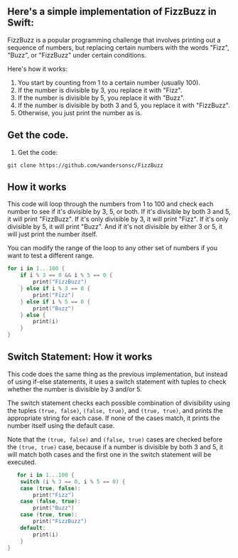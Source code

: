 ## Here's a simple implementation of FizzBuzz in Swift:

 FizzBuzz is a popular programming challenge that involves printing out a sequence of numbers, but replacing certain numbers with the words "Fizz", "Buzz", or "FizzBuzz" under certain conditions.

Here's how it works:

1. You start by counting from 1 to a certain number (usually 100).
2. If the number is divisible by 3, you replace it with "Fizz".
3. If the number is divisible by 5, you replace it with "Buzz".
4. If the number is divisible by both 3 and 5, you replace it with "FizzBuzz".
5. Otherwise, you just print the number as is.


## Get the code.

1. Get the code:

```
git clone https://github.com/wandersonsc/FizzBuzz
```


## How it works

This code will loop through the numbers from 1 to 100 and check each number to see if it's divisible by 3, 5, or both. If it's divisible by both 3 and 5, it will print "FizzBuzz". If it's only divisible by 3, it will print "Fizz". If it's only divisible by 5, it will print "Buzz". And if it's not divisible by either 3 or 5, it will just print the number itself.

You can modify the range of the loop to any other set of numbers if you want to test a different range.


```swift
for i in 1...100 {
    if i % 3 == 0 && i % 5 == 0 {
        print("FizzBuzz")
    } else if i % 3 == 0 {
        print("Fizz")
    } else if i % 5 == 0 {
        print("Buzz")
    } else {
        print(i)
    }
}

```


## Switch Statement: How it works

This code does the same thing as the previous implementation, but instead of using if-else statements, it uses a switch statement with tuples to check whether the number is divisible by 3 and/or 5.

The switch statement checks each possible combination of divisibility using the tuples `(true, false)`, `(false, true)`, and `(true, true)`, and prints the appropriate string for each case. If none of the cases match, it prints the number itself using the default case.

Note that the `(true, false)` and `(false, true)` cases are checked before the `(true, true)` case, because if a number is divisible by both 3 and 5, it will match both cases and the first one in the switch statement will be executed.






```swift
   for i in 1...100 {
    switch (i % 3 == 0, i % 5 == 0) {
    case (true, false):
        print("Fizz")
    case (false, true):
        print("Buzz")
    case (true, true):
        print("FizzBuzz")
    default:
        print(i)
    }
}



```

